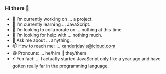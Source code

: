 ### Hi there 👋



- 🔭 I’m currently working on ... a project.
- 🌱 I’m currently learning ... JavaScript.
- 👯 I’m looking to collaborate on ... nothing at this time.
- 🤔 I’m looking for help with ... nothing much.
- 💬 Ask me about ... anything.
- 📫 How to reach me: ... xanderjdavis@icloud.com
- 😄 Pronouns: ... he/him || they/them
- ⚡ Fun fact: ... I actually started JavaScript only like a year ago and have gotten really far in the programming language.
